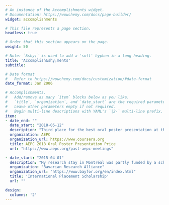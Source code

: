 ```yaml
---
# An instance of the Accomplishments widget.
# Documentation: https://wowchemy.com/docs/page-builder/
widget: accomplishments

# This file represents a page section.
headless: true

# Order that this section appears on the page.
weight: 50

# Note: `&shy;` is used to add a 'soft' hyphen in a long heading.
title: 'Accomplish&shy;ments'
subtitle:

# Date format
#   Refer to https://wowchemy.com/docs/customization/#date-format
date_format: Jan 2006

# Accomplishments.
#   Add/remove as many `item` blocks below as you like.
#   `title`, `organization`, and `date_start` are the required parameters.
#   Leave other parameters empty if not required.
#   Begin multi-line descriptions with YAML's `|2-` multi-line prefix.
item:
- date_end: ""
  date_start: "2018-05-12"
  description: "Third place for the best oral poster presentation at the Annual Meeting of the Association for European Pediatric and Congenital Cardiology, 2018, Athens, Greece"
  organization: AEPC
  organization_url: https://www.coursera.org
  title: AEPC 2018 Oral Poster Presentation Price
  url: "https://www.aepc.org/past-aepc-meetings"

- date_start: "2015-04-01"
  description: "My research stay in Montréal was partly funded by a scholarship awarded by the Bavarian Research Alliance."
  organization: "Bavarian Research Alliance"
  organization_url: "https://www.bayfor.org/en/index.html"
  title: 'International Placement Scholarship'
  url: ""

design:
  columns: '2' 
---
```

